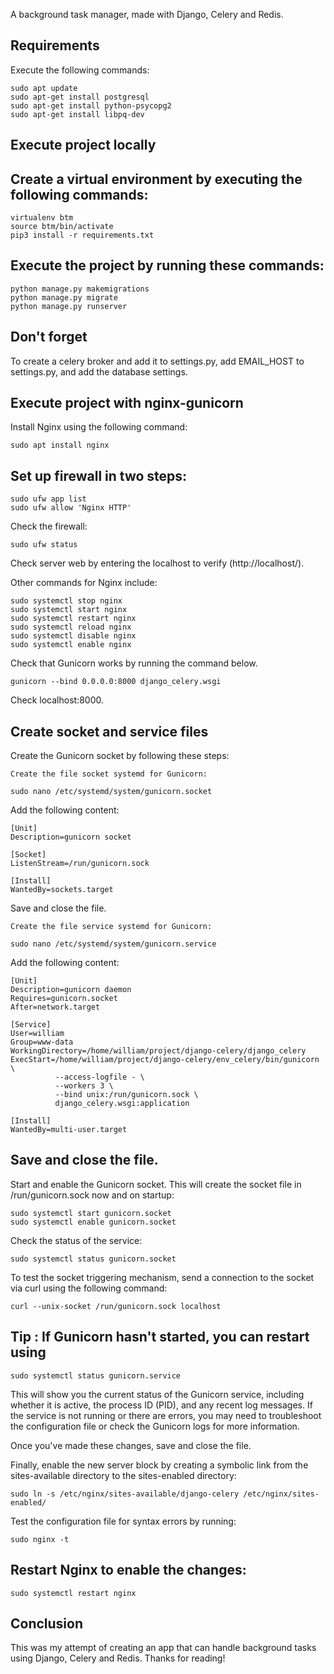 A background task manager, made with Django, Celery and Redis. 

## Requirements

Execute the following commands:

```
sudo apt update
sudo apt-get install postgresql
sudo apt-get install python-psycopg2
sudo apt-get install libpq-dev
```
## Execute project locally

## Create a virtual environment by executing the following commands:

```
virtualenv btm
source btm/bin/activate
pip3 install -r requirements.txt
```
## Execute the project by running these commands:
```
python manage.py makemigrations
python manage.py migrate
python manage.py runserver
```
## Don't forget 
To create a celery broker and add it to settings.py, add EMAIL_HOST to settings.py, and add the database settings.

## Execute project with nginx-gunicorn

Install Nginx using the following command:
```
sudo apt install nginx
```
## Set up firewall in two steps:
```
sudo ufw app list
sudo ufw allow 'Nginx HTTP'
```
Check the firewall:
```
sudo ufw status
```
Check server web by entering the localhost to verify (http://localhost/).

Other commands for Nginx include:

```
sudo systemctl stop nginx
sudo systemctl start nginx
sudo systemctl restart nginx 
sudo systemctl reload nginx
sudo systemctl disable nginx
sudo systemctl enable nginx
```
Check that Gunicorn works by running the command below.

```
gunicorn --bind 0.0.0.0:8000 django_celery.wsgi
```
Check localhost:8000.
## Create socket and service files

Create the Gunicorn socket by following these steps:

    Create the file socket systemd for Gunicorn:
```
sudo nano /etc/systemd/system/gunicorn.socket
```
Add the following content:
```
[Unit]
Description=gunicorn socket

[Socket]
ListenStream=/run/gunicorn.sock

[Install]
WantedBy=sockets.target
```
Save and close the file.

    Create the file service systemd for Gunicorn:

```
sudo nano /etc/systemd/system/gunicorn.service
```
Add the following content:
```
[Unit]
Description=gunicorn daemon
Requires=gunicorn.socket
After=network.target

[Service]
User=william
Group=www-data
WorkingDirectory=/home/william/project/django-celery/django_celery
ExecStart=/home/william/project/django-celery/env_celery/bin/gunicorn \
          --access-logfile - \
          --workers 3 \
          --bind unix:/run/gunicorn.sock \
          django_celery.wsgi:application

[Install]
WantedBy=multi-user.target
```
## Save and close the file.

Start and enable the Gunicorn socket. This will create the socket file in /run/gunicorn.sock now and on startup:

```
sudo systemctl start gunicorn.socket
sudo systemctl enable gunicorn.socket
```
Check the status of the service:

```
sudo systemctl status gunicorn.socket
```
To test the socket triggering mechanism, send a connection to the socket via curl using the following command:

```
curl --unix-socket /run/gunicorn.sock localhost
```


## Tip : If Gunicorn hasn't started, you can restart using 
```
sudo systemctl status gunicorn.service
```
This will show you the current status of the Gunicorn service, including whether it is active, the process ID (PID), and any recent log messages. If the service is not running or there are errors, you may need to troubleshoot the configuration file or check the Gunicorn logs for more information.

Once you've made these changes, save and close the file.

Finally, enable the new server block by creating a symbolic link from the sites-available directory to the sites-enabled directory:

```
sudo ln -s /etc/nginx/sites-available/django-celery /etc/nginx/sites-enabled/
```
Test the configuration file for syntax errors by running:
```
sudo nginx -t
```
## Restart Nginx to enable the changes:
```
sudo systemctl restart nginx
```

## Conclusion

This was my attempt of creating an app that can handle background tasks using Django, Celery and Redis. 
Thanks for reading!

